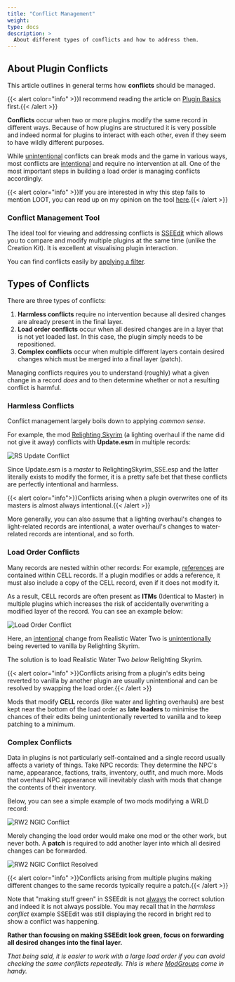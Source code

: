```yaml
---
title: "Conflict Management"
weight:
type: docs
description: >
  About different types of conflicts and how to address them.
---
```


## About Plugin Conflicts

This article outlines in general terms how **conflicts** should be managed.

{{< alert color="info" >}}I recommend reading the article on [Plugin Basics](/bg/knowledge-base/plugin-basics/) first.{{< /alert >}}

**Conflicts** occur when two or more plugins modify the same record in different ways. Because of how plugins are structured it is very possible and indeed normal for plugins to interact with each other, even if they seem to have wildly different purposes.

While <u>unintentional</u> conflicts can break mods and the game in various ways, most conflicts are <u>intentional</u> and require no intervention at all. One of the most important steps in building a load order is managing conflicts accordingly.

{{< alert color="info" >}}If you are interested in why this step fails to mention LOOT, you can read up on my opinion on the tool [here](/bg/knowledge-base/phoenix-on-loot/).{{< /alert >}}

### Conflict Management Tool

The ideal tool for viewing and addressing conflicts is [SSEEdit](/bg/tool-setup/sseedit/) which allows you to compare and modify multiple plugins at the same time (unlike the Creation Kit). It is excellent at visualising plugin interaction.

You can find conflicts easily by [applying a filter](/bg/additional-modules/filter-for-conflicts/).

## Types of Conflicts

There are three types of conflicts:

1. **Harmless conflicts** require no intervention because all desired changes are already present in the final layer.
2. **Load order conflicts** occur when all desired changes are in a layer that is not yet loaded last. In this case, the plugin simply needs to be repositioned.
3. **Complex conflicts** occur when multiple different layers contain desired changes which must be merged into a final layer (patch).

Managing conflicts requires you to understand (roughly) what a given change in a record *does* and to then determine whether or not a resulting conflict is harmful.

### Harmless Conflicts

Conflict management largely boils down to applying *common sense*.

For example, the mod [Relighting Skyrim](https://www.nexusmods.com/skyrimspecialedition/mods/8586) (a lighting overhaul if the name did not give it away) conflicts with **Update.esm** in multiple records:

![RS Update Conflict](/Pictures/bg/core-module/rs-update-conflict.png)

Since Update.esm is a *master* to RelightingSkyrim_SSE.esp and the latter literally exists to modify the former, it is a pretty safe bet that these conflicts are perfectly intentional and harmless.

{{< alert color="info">}}Conflicts arising when a plugin overwrites one of its masters is almost always intentional.{{< /alert >}}

More generally, you can also assume that a lighting overhaul's changes to light-related records are intentional, a water overhaul's changes to water-related records are intentional, and so forth.

### Load Order Conflicts

Many records are nested within other records: For example, [references](/bg/knowledge-base/references/) are contained within CELL records. If a plugin modifies or adds a reference, it must also include a copy of the CELL record, even if it does not modify it.

As a result, CELL records are often present as **ITMs** (Identical to Master) in multiple plugins which increases the risk of accidentally overwriting a modified layer of the record. You can see an example below:

![Load Order Conflict](/Pictures/bg/core-module/worldspace-conflict.png)

Here, an <u>intentional</u> change from Realistic Water Two is <u>unintentionally</u> being reverted to vanilla by Relighting Skyrim.

The solution is to load Realistic Water Two *below* Relighting Skyrim.

{{< alert color="info" >}}Conflicts arising from a plugin's edits being reverted to vanilla by another plugin are usually unintentional and can be resolved by swapping the load order.{{< /alert >}}

Mods that modify **CELL** records (like water and lighting overhauls) are best kept near the bottom of the load order as **late loaders** to minimise the chances of their edits being unintentionally reverted to vanilla and to keep patching to a minimum.

### Complex Conflicts

Data in plugins is not particularly self-contained and a single record usually affects a variety of things. Take NPC records: They determine the NPC's name, appearance, factions, traits, inventory, outfit, and much more. Mods that overhaul NPC appearance will inevitably clash with mods that change the contents of their inventory.

Below, you can see a simple example of two mods modifying a WRLD record:

![RW2 NGIC Conflict](/Pictures/bg/core-module/rw2-ngic-conflict.png)

Merely changing the load order would make one mod or the other work, but never both. A **patch** is required to add another layer into which all desired changes can be forwarded.

![RW2 NGIC Conflict Resolved](/Pictures/bg/core-module/rw2-ngic-resolved.png)

{{< alert color="info" >}}Conflicts arising from multiple plugins making different changes to the same records typically require a patch.{{< /alert >}}

Note that "making stuff green" in SSEEdit is not <u>always</u> the correct solution and indeed it is not always possible. You may recall that in the *harmless conflict* example SSEEdit was still displaying the record in bright red to show a conflict was happening.

**Rather than focusing on making SSEEdit look green, focus on forwarding all desired changes into the final layer.**

*That being said, it is easier to work with a large load order if you can avoid checking the same conflicts repeatedly. This is where [ModGroups](/bg/knowledge-base/modgroups/) come in handy.*